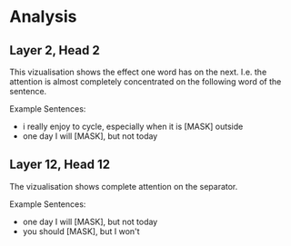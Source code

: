 # Analysis


## Layer 2, Head 2

This vizualisation shows the effect one word has on the next. I.e. the attention is almost completely concentrated on the following word of the sentence.

Example Sentences:
- i really enjoy to cycle, especially when it is [MASK] outside
- one day I will [MASK], but not today

## Layer 12, Head 12

The vizualisation shows complete attention on the separator.

Example Sentences:
- one day I will [MASK], but not today
- you should [MASK], but I won't

